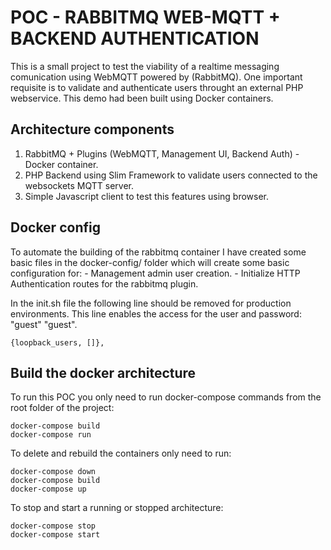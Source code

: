 # POC - RABBITMQ WEB-MQTT + BACKEND AUTHENTICATION
This is a small project to test the viability of a realtime messaging comunication using WebMQTT powered by (RabbitMQ).
One important requisite is to validate and authenticate users throught an external PHP webservice.
This demo had been built using Docker containers.

## Architecture components
1. RabbitMQ + Plugins (WebMQTT, Management UI, Backend Auth) - Docker container.
2. PHP Backend using Slim Framework to validate users connected to the websockets MQTT server.
3. Simple Javascript client to test this features using browser.

## Docker config
To automate the building of the rabbitmq container I have created some basic files in the docker-config/ folder which will create some basic configuration for:
    - Management admin user creation.
    - Initialize HTTP Authentication routes for the rabbitmq plugin.

In the init.sh file the following line should be removed for production environments.
This line enables the access for the user and password: "guest" "guest".
```
{loopback_users, []},
``` 

## Build the docker architecture
To run this POC you only need to run docker-compose commands from the root folder of the project:
```
docker-compose build
docker-compose run
```
To delete and rebuild the containers only need to run:
```
docker-compose down
docker-compose build
docker-compose up
```
To stop and start a running or stopped architecture:
```
docker-compose stop
docker-compose start
```